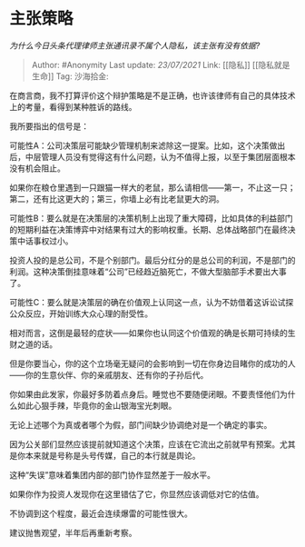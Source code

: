 # 主张策略
*为什么今日头条代理律师主张通讯录不属个人隐私，该主张有没有依据?*

> Author: #Anonymity
> Last update: *23/07/2021*
> Link: [[隐私]] [[隐私就是生命]]
> Tag:
> 沙海拾金:

在商言商，我不打算评价这个辩护策略是不是正确，也许该律师有自己的具体技术上的考量，看得到某种胜诉的路线。

我所要指出的信号是：

可能性A：公司决策层可能缺少管理机制来滤除这一提案。比如，这个决策做出后，中层管理人员没有觉得这有什么问题，认为不值得上报，以至于集团层面根本没有机会阻止。

如果你在粮仓里遇到一只跟猫一样大的老鼠，那么请相信——第一，不止这一只；第二，还有比这更大的；第三，你墙上必有比老鼠更大的洞。

可能性B：要么就是在决策层的决策机制上出现了重大障碍，比如具体的利益部门的短期利益在决策博弈中对结果有过大的影响权重。长期、总体战略部门在最终决策中话事权过小。

投资人投的是总公司，不是个别部门。最后分红分的是总公司的利润，不是部门的利润。这种决策倒挂意味着“公司”已经趋近脑死亡，不做大型脑部手术要出大事了。

可能性C：要么就是决策层的确在价值观上认同这一点，认为不妨借着这诉讼试探公众反应，开始训练大众心理的耐受性。

相对而言，这倒是最轻的症状——如果你也认同这个价值观的确是长期可持续的生财之道的话。

但是你要当心，你的这个立场毫无疑问的会影响到一切在你身边目睹你的成功的人——你的生意伙伴、你的亲戚朋友、还有你的子孙后代。

你如果由此发家，你最好多防着点身后。睡觉也不要随便闭眼。不要责怪他们为什么如此心狠手辣，毕竟你的金山银海宝光刺眼。

无论上述哪个为真或者哪个为假，部门间缺少协调绝对是一个确定的事实。

因为公关部们显然应该提前就知道这个决策，应该在它流出之前就早有预案。尤其是你本来就是号称是头号传媒，自己的本行就是舆论。

这种“失误”意味着集团内部的部门协作显然差于一般水平。

如果你作为投资人发现你在这里错估了它，你显然应该调低对它的估值。

不协调到这个程度，最近会连续爆雷的可能性很大。

建议抛售观望，半年后再重新考察。
